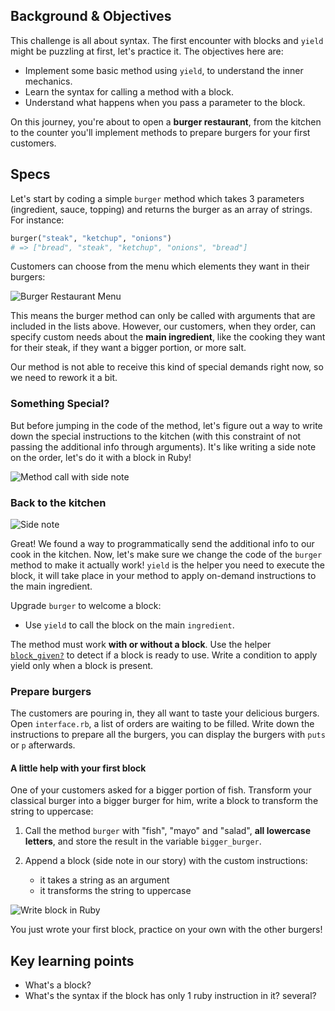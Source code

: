 ## Background & Objectives

This challenge is all about syntax. The first encounter with blocks and `yield` might be puzzling at first, let's practice it. The objectives here are:

- Implement some basic method using `yield`, to understand the inner mechanics.
- Learn the syntax for calling a method with a block.
- Understand what happens when you pass a parameter to the block.


On this journey, you're about to open a **burger restaurant**, from the kitchen to the counter you'll implement methods to prepare burgers for your first customers.


## Specs

Let's start by coding a simple `burger` method which takes 3 parameters (ingredient, sauce, topping) and returns the burger as an array of strings. For instance:

```ruby
burger("steak", "ketchup", "onions")
# => ["bread", "steak", "ketchup", "onions", "bread"]
```

Customers can choose from the menu which elements they want in their burgers:

![Burger Restaurant Menu](https://raw.githubusercontent.com/lewagon/fullstack-images/master/ruby/burger-restaurant-menu.svg?sanitize=true)

This means the burger method can only be called with arguments that are included in the lists above. However, our customers, when they order, can specify custom needs about the **main ingredient**, like the cooking they want for their steak, if they want a bigger portion, or more salt.

Our method is not able to receive this kind of special demands right now, so we need to rework it a bit.



### Something Special?

But before jumping in the code of the method, let's figure out a way to write down the special instructions to the kitchen (with this constraint of not passing the additional info through arguments). It's like writing a side note on the order, let's do it with a block in Ruby!

![Method call with side note](https://raw.githubusercontent.com/lewagon/fullstack-images/master/ruby/burger-restaurant-method.svg?sanitize=true)



### Back to the kitchen

![Side note](https://raw.githubusercontent.com/lewagon/fullstack-images/master/ruby/burger-restaurant-yield.svg?sanitize=true)

Great! We found a way to programmatically send the additional info to our cook in the kitchen. Now, let's make sure we change the code of the `burger` method to make it actually work!
`yield` is the helper you need to execute the block, it will take place in your method to apply on-demand instructions to the main ingredient.

Upgrade `burger` to welcome a block:  
- Use `yield` to call the block on the main `ingredient`.

The method must work **with or without a block**. Use the helper [`block_given?`](https://ruby-doc.org/core-2.7.0/Kernel.html#method-i-block_given-3F) to detect if a block is ready to use. Write a condition to apply yield only when a block is present.


### Prepare burgers

The customers are pouring in, they all want to taste your delicious burgers.  
Open `interface.rb`, a list of orders are waiting to be filled. Write down the instructions to prepare all the burgers, you can display the burgers with `puts` or `p` afterwards.


#### A little help with your first block

One of your customers asked for a bigger portion of fish. Transform your classical burger into a bigger burger for him, write a block to transform the string to uppercase:

 1. Call the method `burger` with "fish", "mayo" and "salad", **all lowercase letters**, and store the result in the variable `bigger_burger`.

 2. Append a block (side note in our story) with the custom instructions:
 	- it takes a string as an argument
 	- it transforms the string to uppercase

![Write block in Ruby](https://raw.githubusercontent.com/lewagon/fullstack-images/master/ruby/burger-restaurant-syntax.svg?sanitize=true)


You just wrote your first block, practice on your own with the other burgers!


## Key learning points

- What's a block?
- What's the syntax if the block has only 1 ruby instruction in it? several?
